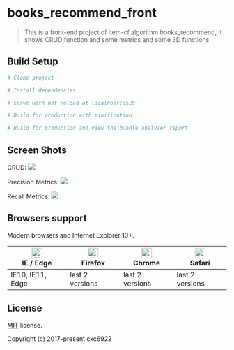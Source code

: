 # books_recommend_front

> This is a front-end project of item-cf algorithm books_recommend, it shows CRUD function and some metrics and some 3D functions

## Build Setup

``` bash
# Clone project

# Install dependencies

# Serve with hot reload at localhost:9528

# Build for production with minification

# Build for production and view the bundle analyzer report
```

## Screen Shots

CRUD:
![](https://raw.githubusercontent.com/cxc6922/books_recommend_front/master/static/samples/crud.png)

Precision Metrics:
![](https://raw.githubusercontent.com/cxc6922/books_recommend_front/master/static/samples/precision_metrics.png)

Recall Metrics:
![](https://raw.githubusercontent.com/cxc6922/books_recommend_front/master/static/samples/recall_metrics.png)

## Browsers support

Modern browsers and Internet Explorer 10+.

| [<img src="https://raw.githubusercontent.com/alrra/browser-logos/master/src/edge/edge_48x48.png" alt="IE / Edge" width="24px" height="24px" />](http://godban.github.io/browsers-support-badges/)</br>IE / Edge | [<img src="https://raw.githubusercontent.com/alrra/browser-logos/master/src/firefox/firefox_48x48.png" alt="Firefox" width="24px" height="24px" />](http://godban.github.io/browsers-support-badges/)</br>Firefox | [<img src="https://raw.githubusercontent.com/alrra/browser-logos/master/src/chrome/chrome_48x48.png" alt="Chrome" width="24px" height="24px" />](http://godban.github.io/browsers-support-badges/)</br>Chrome | [<img src="https://raw.githubusercontent.com/alrra/browser-logos/master/src/safari/safari_48x48.png" alt="Safari" width="24px" height="24px" />](http://godban.github.io/browsers-support-badges/)</br>Safari |
| --------- | --------- | --------- | --------- |
| IE10, IE11, Edge| last 2 versions| last 2 versions| last 2 versions

## License

[MIT](https://github.com/PanJiaChen/vue-admin-template/blob/master/LICENSE) license.

Copyright (c) 2017-present cxc6922
